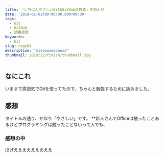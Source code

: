 ```yaml
---
title: 「いちばんやさしいGit&GitHubの教本」を読んだ
date: '2019-01-01T09:00:00.000+09:00'
tags:
  - Git
  - GitHub
  - 読書感想
keywords:
  - Git
slug: hoge01
description: "misooooooooooo"
thumbnail: 2019/12/finish/thumbnail.jpg
---
```


## なにこれ

いままで雰囲気でGitを使ってたので、ちゃんと勉強するために読みました。

## 感想

タイトルの通り、かなり「やさしい」です。
**新人さんでOfficeは触ったことあるけどプログラミングは触ったことないって人でも、

### 感想の中

ほげえええええええええ